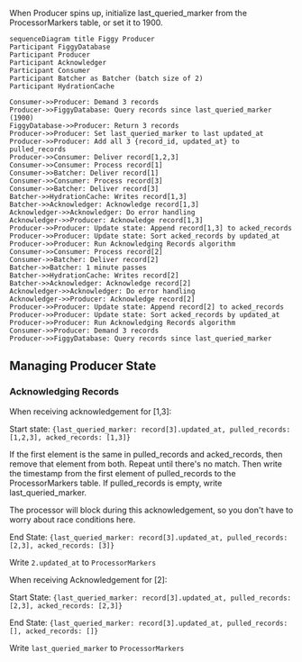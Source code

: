 When Producer spins up, initialize last_queried_marker from the ProcessorMarkers table, or set it to 1900.

```mermaid
sequenceDiagram title Figgy Producer
Participant FiggyDatabase
Participant Producer
Participant Acknowledger
Participant Consumer
Participant Batcher as Batcher (batch size of 2)
Participant HydrationCache

Consumer->>Producer: Demand 3 records
Producer->>FiggyDatabase: Query records since last_queried_marker (1900)
FiggyDatabase->>Producer: Return 3 records
Producer->>Producer: Set last_queried_marker to last updated_at
Producer->>Producer: Add all 3 {record_id, updated_at} to pulled_records
Producer->>Consumer: Deliver record[1,2,3]
Consumer->>Consumer: Process record[1]
Consumer->>Batcher: Deliver record[1]
Consumer->>Consumer: Process record[3]
Consumer->>Batcher: Deliver record[3]
Batcher->>HydrationCache: Writes record[1,3]
Batcher->>Acknowledger: Acknowledge record[1,3]
Acknowledger->>Acknowledger: Do error handling
Acknowledger->>Producer: Acknowledge record[1,3]
Producer->>Producer: Update state: Append record[1,3] to acked_records
Producer->>Producer: Update state: Sort acked_records by updated_at
Producer->>Producer: Run Acknowledging Records algorithm
Consumer->>Consumer: Process record[2]
Consumer->>Batcher: Deliver record[2]
Batcher->>Batcher: 1 minute passes
Batcher->>HydrationCache: Writes record[2]
Batcher->>Acknowledger: Acknowledge record[2]
Acknowledger->>Acknowledger: Do error handling
Acknowledger->>Producer: Acknowledge record[2]
Producer->>Producer: Update state: Append record[2] to acked_records
Producer->>Producer: Update state: Sort acked_records by updated_at
Producer->>Producer: Run Acknowledging Records algorithm
Consumer->>Producer: Demand 3 records
Producer->>FiggyDatabase: Query records since last_queried_marker
```

## Managing Producer State

### Acknowledging Records

When receiving acknowledgement for [1,3]:

Start state: `{last_queried_marker: record[3].updated_at, pulled_records: [1,2,3], acked_records: [1,3]}`

If the first element is the same in pulled_records and acked_records, then remove that element from both. Repeat until there's no match. Then write the timestamp from the first element of pulled_records to the ProcessorMarkers table. If pulled_records is empty, write last_queried_marker.

The processor will block during this acknowledgement, so you don't have to worry about race conditions here.

End State: `{last_queried_marker: record[3].updated_at, pulled_records: [2,3], acked_records: [3]}`

Write `2.updated_at` to `ProcessorMarkers`

When receiving Acknowledgement for [2]:

Start State: `{last_queried_marker: record[3].updated_at, pulled_records: [2,3], acked_records: [2,3]}`

End State: `{last_queried_marker: record[3].updated_at, pulled_records: [], acked_records: []}`

Write `last_queried_marker` to `ProcessorMarkers`
